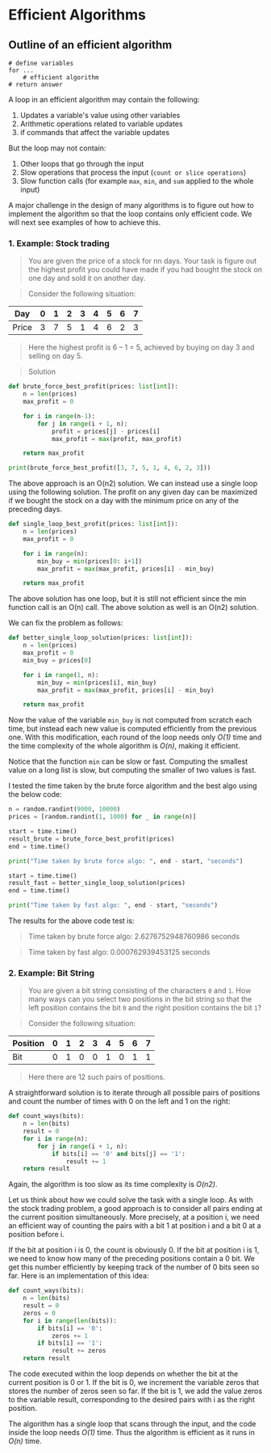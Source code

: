 # Efficient Algorithms

## Outline of an efficient algorithm

```
# define variables
for ...
    # efficient algorithm
# return answer
```

A loop in an efficient algorithm may contain the following:

1. Updates a variable's value using other variables
2. Arithmetic operations related to variable updates
3. if commands that affect the variable updates

But the loop may not contain:

1. Other loops that go through the input
2. Slow operations that process the input (`count or slice operations`)
3. Slow function calls (for example `max`, `min`, and `sum` applied to the whole input)

A major challenge in the design of many algorithms is to figure out how to implement the algorithm so that the loop contains only efficient code. We will next see examples of how to achieve this.

### 1. Example: Stock trading

> You are given the price of a stock for nn days. Your task is figure out the highest profit you could have made if you had bought the stock on one day and sold it on another day.

> Consider the following situation:

| Day   | 0   | 1   | 2   | 3   | 4   | 5   | 6   | 7   |
| ----- | --- | --- | --- | --- | --- | --- | --- | --- |
| Price | 3   | 7   | 5   | 1   | 4   | 6   | 2   | 3   |

> Here the highest profit is 6 – 1 = 5, achieved by buying on day 3 and selling on day 5.

> Solution

```python
def brute_force_best_profit(prices: list[int]):
    n = len(prices)
    max_profit = 0

    for i in range(n-1):
        for j in range(i + 1, n):
            profit = prices[j] - prices[i]
            max_profit = max(profit, max_profit)

    return max_profit

print(brute_force_best_profit([3, 7, 5, 1, 4, 6, 2, 3]))
```

The above approach is an O(n2) solution. We can instead use a single loop using the following solution. The profit on any given day can be maximized if we bought the stock on a day with the minimum price on any of the preceding days.

```python
def single_loop_best_profit(prices: list[int]):
    n = len(prices)
    max_profit = 0

    for i in range(n):
        min_buy = min(prices[0: i+1])
        max_profit = max(max_profit, prices[i] - min_buy)

    return max_profit
```

The above solution has one loop, but it is still not efficient since the min function call is an O(n) call. The above solution as well is an O(n2) solution.

We can fix the problem as follows:

```python
def better_single_loop_solution(prices: list[int]):
    n = len(prices)
    max_profit = 0
    min_buy = prices[0]

    for i in range(1, n):
        min_buy = min(prices[i], min_buy)
        max_profit = max(max_profit, prices[i] - min_buy)

    return max_profit

```

Now the value of the variable `min_buy` is not computed from scratch each time, but instead each new value is computed efficiently from the previous one. With this modification, each round of the loop needs only _O(1)_ time and the time complexity of the whole algorithm is _O(n)_, making it efficient.

Notice that the function `min` can be slow or fast. Computing the smallest value on a long list is slow, but computing the smaller of two values is fast.

I tested the time taken by the brute force algorithm and the best algo using the below code:

```python
n = random.randint(9000, 10000)
prices = [random.randint(1, 1000) for _ in range(n)]

start = time.time()
result_brute = brute_force_best_profit(prices)
end = time.time()

print("Time taken by brute force algo: ", end - start, "seconds")

start = time.time()
result_fast = better_single_loop_solution(prices)
end = time.time()

print("Time taken by fast algo: ", end - start, "seconds")
```

The results for the above code test is:
> Time taken by brute force algo: 2.6276752948760986 seconds

> Time taken by fast algo: 0.000762939453125 seconds

### 2. Example: Bit String
> You are given a bit string consisting of the characters `0` and `1`. How many ways can you select two positions in the bit string so that the left position contains the bit `0` and the right position contains the bit `1`?

> Consider the following situation:

| Position | 0 | 1 | 2 | 3 | 4 | 5 | 6 | 7 |
|----------|---|---|---|---|---|---|---|---|
| Bit | 0 | 1 | 0 | 0 | 1 | 0 | 1 | 1 |

> Here there are 12 such pairs of positions.

A straightforward solution is to iterate through all possible pairs of positions and count the number of times with 0 on the left and 1 on the right:

```python
def count_ways(bits):
    n = len(bits)
    result = 0
    for i in range(n):
        for j in range(i + 1, n):
            if bits[i] == '0' and bits[j] == '1':
                result += 1
    return result
```

Again, the algorithm is too slow as its time complexity is _O(n2)_.

Let us think about how we could solve the task with a single loop. As with the stock trading problem, a good approach is to consider all pairs ending at the current position simultaneously. More precisely, at a position i, we need an efficient way of counting the pairs with a bit 1 at position i and a bit 0 at a position before i.

If the bit at position i is 0, the count is obviously 0. If the bit at position i is 1, we need to know how many of the preceding positions contain a 0 bit. We get this number efficiently by keeping track of the number of 0 bits seen so far. Here is an implementation of this idea:

```python
def count_ways(bits):
    n = len(bits)
    result = 0
    zeros = 0
    for i in range(len(bits)):
        if bits[i] == '0':
            zeros += 1
        if bits[i] == '1':
            result += zeros
    return result
```

The code executed within the loop depends on whether the bit at the current position is 0 or 1. If the bit is 0, we increment the variable zeros that stores the number of zeros seen so far. If the bit is 1, we add the value zeros to the variable result, corresponding to the desired pairs with i as the right position.

The algorithm has a single loop that scans through the input, and the code inside the loop needs _O(1)_ time. Thus the algorithm is efficient as it runs in _O(n)_ time.